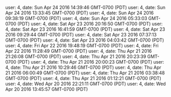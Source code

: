 user: 4, date: Sun Apr 24 2016 14:39:46 GMT-0700 (PDT)
user: 4, date: Sun Apr 24 2016 13:33:45 GMT-0700 (PDT)
user: 4, date: Sun Apr 24 2016 09:38:19 GMT-0700 (PDT)
user: 4, date: Sun Apr 24 2016 05:33:03 GMT-0700 (PDT)
user: 4, date: Sat Apr 23 2016 20:16:50 GMT-0700 (PDT)
user: 4, date: Sat Apr 23 2016 16:41:59 GMT-0700 (PDT)
user: 4, date: Sat Apr 23 2016 09:29:44 GMT-0700 (PDT)
user: 4, date: Sat Apr 23 2016 07:37:13 GMT-0700 (PDT)
user: 4, date: Sat Apr 23 2016 04:03:42 GMT-0700 (PDT)
user: 4, date: Fri Apr 22 2016 19:48:19 GMT-0700 (PDT)
user: 4, date: Fri Apr 22 2016 11:28:49 GMT-0700 (PDT)
user: 4, date: Thu Apr 21 2016 21:26:08 GMT-0700 (PDT)
user: 4, date: Thu Apr 21 2016 20:23:39 GMT-0700 (PDT)
user: 4, date: Thu Apr 21 2016 20:00:23 GMT-0700 (PDT)
user: 4, date: Thu Apr 21 2016 10:29:46 GMT-0700 (PDT)
user: 4, date: Thu Apr 21 2016 06:00:49 GMT-0700 (PDT)
user: 4, date: Thu Apr 21 2016 03:38:48 GMT-0700 (PDT)
user: 4, date: Thu Apr 21 2016 01:12:21 GMT-0700 (PDT)
user: 4, date: Wed Apr 20 2016 22:21:11 GMT-0700 (PDT)
user: 4, date: Wed Apr 20 2016 13:45:57 GMT-0700 (PDT)

